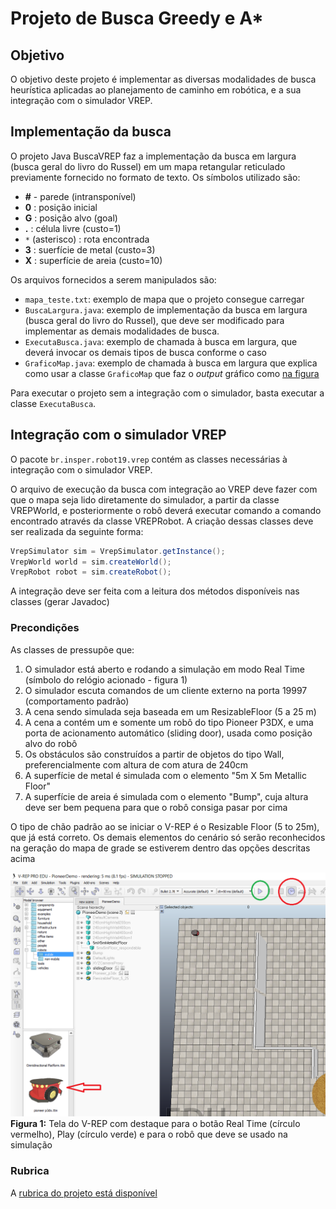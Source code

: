 # Projeto de Busca Greedy e A*

## Objetivo
O objetivo deste projeto é implementar as diversas modalidades de busca heurística aplicadas ao planejamento de 
caminho em robótica, e a sua integração com o simulador VREP.  

## Implementação da busca

O projeto Java BuscaVREP faz a implementação da busca em largura (busca geral do livro do Russel) em um mapa
retangular reticulado previamente fornecido no formato de texto. Os símbolos utilizado são:
- **#** - parede (intransponível)
- **0** : posição inicial
- **G** : posição alvo (goal)
- **.** : célula livre (custo=1)
- `*` (asterisco) : rota encontrada
- **3** : suerfície de metal (custo=3)
- **X** : superfície de areia (custo=10)

Os arquivos fornecidos a serem manipulados são:
 - `mapa_teste.txt`: exemplo de mapa que o projeto consegue carregar
 - `BuscaLargura.java`: exemplo de implementação da busca em largura (busca geral do livro do Russel),
 que deve ser modificado para implementar as demais modalidades de busca.
 - `ExecutaBusca.java`: exemplo de chamada à busca em largura, que deverá invocar os demais tipos de busca conforme o caso
 - `GraficoMap.java`: exemplo de chamada à busca em largura que explica como usar a classe `GraficoMap` que faz o *output* gráfico como [na figura](./java/Resolvido.png)

 
 Para executar o projeto sem a integração com o simulador, basta executar a classe `ExecutaBusca`.
 
 
 ## Integração com o simulador VREP
 
 O pacote `br.insper.robot19.vrep` contém as classes necessárias à integração com o simulador VREP.
 
 O arquivo de execução da busca com integração ao VREP deve fazer com que o mapa seja lido diretamente do simulador,
 a partir da classe VREPWorld, e posteriormente o robô deverá executar comando a comando encontrado através da 
 classe VREPRobot. A criação dessas classes deve ser realizada da seguinte forma:
 
```java
VrepSimulator sim = VrepSimulator.getInstance();
VrepWorld world = sim.createWorld();
VrepRobot robot = sim.createRobot();
```

A integração deve ser feita com a leitura dos métodos disponíveis nas classes (gerar Javadoc)
    
### Precondições

As classes de  pressupõe que:
 1. O simulador está aberto e rodando a simulação em modo Real Time (símbolo do relógio acionado - figura 1)
 2. O simulador escuta comandos de um cliente externo na porta 19997 (comportamento padrão)
 3. A cena sendo simulada seja baseada em um ResizableFloor (5 a 25 m)
 4. A cena a contém um e somente um robô do tipo Pioneer P3DX, e uma porta de acionamento automático
 (sliding door), usada como posição alvo do robô
 4. Os obstáculos são construídos a partir de objetos do tipo Wall, preferencialmente com altura de com atura de 240cm
 5. A superfície de metal é simulada com o elemento "5m X 5m Metallic Floor"
 6. A superfície de areia é simulada com o elemento "Bump", cuja altura deve ser bem pequena para que o robô consiga pasar por cima
 
 O tipo de chão padrão ao se iniciar o V-REP é o Resizable Floor (5 to 25m), que já está correto.
 Os demais elementos do cenário só serão reconhecidos na geração do mapa de grade se estiverem dentro das opções descritas acima
 
 
 ![Tela do simulador V-REP](VREP1.png "Figura 1: tela do V-REP")
 **Figura 1:** Tela do V-REP com destaque para o botão Real Time (círculo vermelho), Play (círculo verde) e para o robô que deve se usado na simulação
 

 ### Rubrica

 A [rubrica do projeto está disponível](RUBRICA_proj3.pdf)
 
